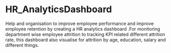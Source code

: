 # HR_AnalyticsDashboard
Help and organisation to improve employee performance and improve employee retention by creating a HR analytics dashboard .For monitoring department wise employee attrition to tracking KPI related different attrition rate, this dashboard also visualise for attrition by age, education, salary and different things.
